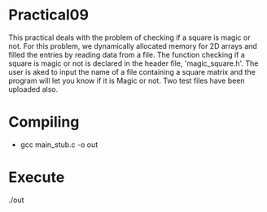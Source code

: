 # Practical09

This practical deals with the problem of checking if a square is magic or not. For this problem, we dynamically allocated memory for 2D arrays and filled the entries by reading data from a file. The function checking if a square is magic or not is declared in the header file, 'magic_square.h'. The user is aked to input the name of a file containing a square matrix and the program will let you know if it is Magic or not. Two test files have been uploaded also.

# Compiling
* gcc main_stub.c -o out

# Execute
./out

